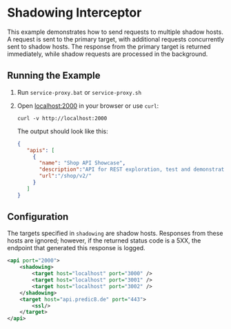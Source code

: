 # Shadowing Interceptor

This example demonstrates how to send requests to multiple shadow hosts. A request is sent to the primary target, with additional requests concurrently sent to shadow hosts. The response from the primary target is returned immediately, while shadow requests are processed in the background.

## Running the Example

1. Run `service-proxy.bat` or `service-proxy.sh`
2. Open [localhost:2000](http://localhost:2000) in your browser or use `curl`:

      ```                                                                                                    
      curl -v http://localhost:2000
      ```

   The output should look like this:

   ```json
   {
      "apis": [
        {
          "name": "Shop API Showcase",
          "description":"API for REST exploration, test and demonstration. Feel free to manipulate the resources using the POST, PUT and DELETE methods. This API acts as a showcase for REST API design.",
          "url":"/shop/v2/"
        }
      ]
   }
   ```

## Configuration
The targets specified in `shadowing` are shadow hosts. Responses from these hosts are ignored; however, if the returned status code is a 5XX, the endpoint that generated this response is logged.
```xml
<api port="2000">
    <shadowing>
        <target host="localhost" port="3000" />
        <target host="localhost" port="3001" />
        <target host="localhost" port="3002" />
    </shadowing>
    <target host="api.predic8.de" port="443">
        <ssl/>
    </target>
</api>
```